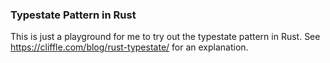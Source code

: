 ### Typestate Pattern in Rust

This is just a playground for me to try out the typestate pattern in Rust.
See https://cliffle.com/blog/rust-typestate/ for an explanation.
